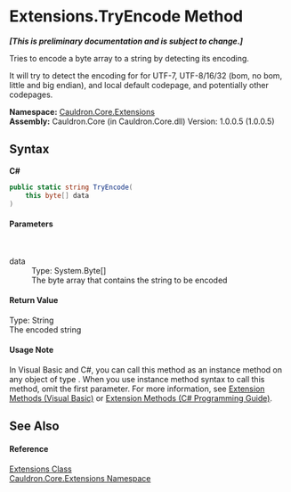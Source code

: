 # Extensions.TryEncode Method 
 _**\[This is preliminary documentation and is subject to change.\]**_

Tries to encode a byte array to a string by detecting its encoding. 

 It will try to detect the encoding for for UTF-7, UTF-8/16/32 (bom, no bom, little and big endian), and local default codepage, and potentially other codepages.

**Namespace:**&nbsp;<a href="N_Cauldron_Core_Extensions">Cauldron.Core.Extensions</a><br />**Assembly:**&nbsp;Cauldron.Core (in Cauldron.Core.dll) Version: 1.0.0.5 (1.0.0.5)

## Syntax

**C#**<br />
``` C#
public static string TryEncode(
	this byte[] data
)
```


#### Parameters
&nbsp;<dl><dt>data</dt><dd>Type: System.Byte[]<br />The byte array that contains the string to be encoded</dd></dl>

#### Return Value
Type: String<br />The encoded string

#### Usage Note
In Visual Basic and C#, you can call this method as an instance method on any object of type . When you use instance method syntax to call this method, omit the first parameter. For more information, see <a href="http://msdn.microsoft.com/en-us/library/bb384936.aspx">Extension Methods (Visual Basic)</a> or <a href="http://msdn.microsoft.com/en-us/library/bb383977.aspx">Extension Methods (C# Programming Guide)</a>.

## See Also


#### Reference
<a href="T_Cauldron_Core_Extensions_Extensions">Extensions Class</a><br /><a href="N_Cauldron_Core_Extensions">Cauldron.Core.Extensions Namespace</a><br />